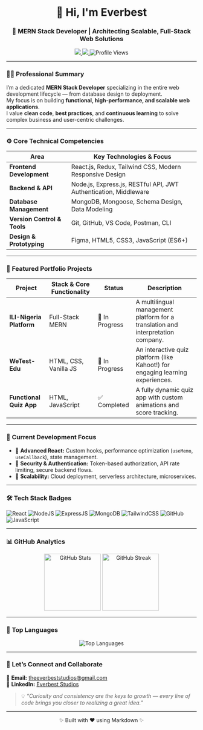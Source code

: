 <h1 align="center">👋 Hi, I'm Everbest</h1>
<h3 align="center">🚀 MERN Stack Developer | Architecting Scalable, Full-Stack Web Solutions</h3>

<p align="center">
  <a href="mailto:theeverbeststudios@gmail.com">
    <img src="https://img.shields.io/badge/Email%20Me-0078D4?style=for-the-badge&logo=gmail&logoColor=white" />
  </a>
  <a href="https://linkedin.com/in/everbest-studios">
    <img src="https://img.shields.io/badge/LinkedIn-0077B5?style=for-the-badge&logo=linkedin&logoColor=white" />
  </a>
  <img src="https://komarev.com/ghpvc/?username=Everbest&label=Profile%20Views&color=0e75b6&style=for-the-badge" alt="Profile Views" />
</p>

---

### 🧑‍💻 **Professional Summary**
I’m a dedicated **MERN Stack Developer** specializing in the entire web development lifecycle — from database design to deployment.  
My focus is on building **functional, high-performance, and scalable web applications**.  
I value **clean code**, **best practices**, and **continuous learning** to solve complex business and user-centric challenges.

---

### ⚙️ **Core Technical Competencies**

| Area | Key Technologies & Focus |
|------|----------------------------|
| **Frontend Development** | React.js, Redux, Tailwind CSS, Modern Responsive Design |
| **Backend & API** | Node.js, Express.js, RESTful API, JWT Authentication, Middleware |
| **Database Management** | MongoDB, Mongoose, Schema Design, Data Modeling |
| **Version Control & Tools** | Git, GitHub, VS Code, Postman, CLI |
| **Design & Prototyping** | Figma, HTML5, CSS3, JavaScript (ES6+) |

---

### 💼 **Featured Portfolio Projects**

| Project | Stack & Core Functionality | Status | Description |
|----------|-----------------------------|----------|--------------|
| **ILI-Nigeria Platform** | Full-Stack MERN | 🚧 In Progress | A multilingual management platform for a translation and interpretation company. |
| **WeTest-Edu** | HTML, CSS, Vanilla JS | 🚧 In Progress | An interactive quiz platform (like Kahoot!) for engaging learning experiences. |
| **Functional Quiz App** | HTML, JavaScript | ✅ Completed | A fully dynamic quiz app with custom animations and score tracking. |

---

### 🧩 **Current Development Focus**

- 🔹 **Advanced React:** Custom hooks, performance optimization (`useMemo`, `useCallback`), state management.  
- 🔹 **Security & Authentication:** Token-based authorization, API rate limiting, secure backend flows.  
- 🔹 **Scalability:** Cloud deployment, serverless architecture, microservices.

---

### 🛠️ **Tech Stack Badges**

![React](https://img.shields.io/badge/-ReactJS-61DAFB?style=flat&logo=react&logoColor=black)
![NodeJS](https://img.shields.io/badge/-NodeJS-339933?style=flat&logo=node.js&logoColor=white)
![ExpressJS](https://img.shields.io/badge/-ExpressJS-000000?style=flat&logo=express&logoColor=white)
![MongoDB](https://img.shields.io/badge/-MongoDB-4EA94B?style=flat&logo=mongodb&logoColor=white)
![TailwindCSS](https://img.shields.io/badge/-TailwindCSS-06B6D4?style=flat&logo=tailwindcss&logoColor=white)
![GitHub](https://img.shields.io/badge/-GitHub-181717?style=flat&logo=github&logoColor=white)
![JavaScript](https://img.shields.io/badge/-JavaScript-F7DF1E?style=flat&logo=javascript&logoColor=black)

---

### 📊 **GitHub Analytics**

<p align="center">
  <img src="https://github-readme-stats.vercel.app/api?username=Everbest&show_icons=true&theme=tokyonight" alt="GitHub Stats" height="150px" />
  <img src="https://streak-stats.demolab.com?user=Everbest&theme=tokyonight" alt="GitHub Streak" height="150px" />
</p>

---

### 🌟 **Top Languages**

<p align="center">
  <img src="https://github-readme-stats.vercel.app/api/top-langs/?username=Everbest&layout=compact&theme=tokyonight" alt="Top Languages" />
</p>

---

### 🤝 **Let’s Connect and Collaborate**

📧 **Email:** [theeverbeststudios@gmail.com](mailto:theeverbeststudios@gmail.com)  
💼 **LinkedIn:** [Everbest Studios](https://linkedin.com/in/everbest-studios)  

> 💡 *“Curiosity and consistency are the keys to growth — every line of code brings you closer to realizing a great idea.”*

---

<p align="center">✨ Built with ❤️ using Markdown ✨</p>
